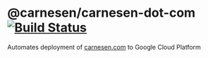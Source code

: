 # @carnesen/carnesen-dot-com [![Build Status](https://travis-ci.com/carnesen/carnesen-dot-com.svg?branch=master)](https://travis-ci.com/carnesen/carnesen-dot-com)

Automates deployment of [carnesen.com](https://carnesen.com) to Google Cloud Platform
